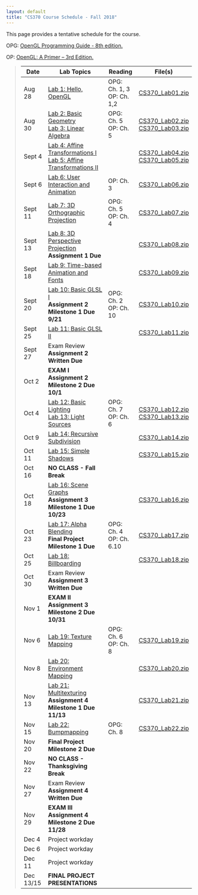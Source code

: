 ```yaml
---
layout: default
title: "CS370 Course Schedule - Fall 2018"
---
```


This page provides a tentative schedule for the course.

OPG: [OpenGL Programming Guide - 8th edition.](http://www.pearsonhighered.com/educator/product/OpenGL-Programming-Guide-The-Official-Guide-to-Learning-OpenGL-Version-43/9780321773036.page)

OP: [OpenGL: A Primer – 3rd Edition.](http://www.pearsonhighered.com/educator/product/OpenGL-A-Primer/9780321398116.page)


>  Date    | Lab Topics | Reading | File(s) |
> -------- | ---------- | ------- | ------- |
> Aug 28   | [Lab 1: Hello, OpenGL](../labs/lab01.html) | OPG: Ch. 1, 3 <br /> OP: Ch. 1,2 | [CS370_Lab01.zip](../labs/src/CS370_Lab01.zip)
> Aug 30   | [Lab 2: Basic Geometry](../labs/lab02.html) <br /> [Lab 3: Linear Algebra](../labs/lab03.html)| OPG: Ch. 5 <br /> OP: Ch. 5 | [CS370_Lab02.zip](../labs/src/CS370_Lab02.zip) <br /> [CS370_Lab03.zip](../labs/src/CS370_Lab03.zip)
> Sept 4   | [Lab 4: Affine Transformations I](../labs/lab04.html) <br /> [Lab 5: Affine Transformations II](../labs/lab05.html)|   | [CS370_Lab04.zip](../labs/src/CS370_Lab04.zip) <br /> [CS370_Lab05.zip](../labs/src/CS370_Lab05.zip)
> Sept 6   | [Lab 6: User Interaction and Animation](../labs/lab06.html) | OP: Ch. 3 | [CS370_Lab06.zip](../labs/src/CS370_Lab06.zip)
> Sept 11  | [Lab 7: 3D Orthographic Projection](../labs/lab07.html) | OPG: Ch. 5 <br /> OP: Ch. 4 | [CS370_Lab07.zip](../labs/src/CS370_Lab07.zip) 
> Sept 13  | [Lab 8: 3D Perspective Projection](../labs/lab08.html) <br /> **Assignment 1 Due** |  | [CS370_Lab08.zip](../labs/src/CS370_Lab08.zip)
> Sept 18  | [Lab 9: Time-based Animation and Fonts](../labs/lab09.html) |  | [CS370_Lab09.zip](../labs/src/CS370_Lab09.zip)
> Sept 20  | [Lab 10: Basic GLSL I](../labs/lab10.html) <br /> **Assignment 2 Milestone 1 Due 9/21** | OPG: Ch. 2 <br /> OP: Ch. 10 | [CS370_Lab10.zip](../labs/src/CS370_Lab10.zip)
> Sept 25  | [Lab 11: Basic GLSL II](../labs/lab11.html)  |  | [CS370_Lab11.zip](../labs/src/CS370_Lab11.zip)
> Sept 27  | Exam Review **Assignment 2 Written Due** | |
> Oct 2    | **EXAM I** <br /> **Assignment 2 Milestone 2 Due 10/1** | |
> Oct 4    | [Lab 12: Basic Lighting](../labs/lab12.html) <br /> [Lab 13: Light Sources](../labs/lab13.html) | OPG: Ch. 7 <br /> OP: Ch. 6 | [CS370_Lab12.zip](../labs/src/CS370_Lab12.zip) <br /> [CS370_Lab13.zip](../labs/src/CS370_Lab13.zip)
> Oct 9   | [Lab 14: Recursive Subdivision](../labs/lab14.html) |  | [CS370_Lab14.zip](../labs/src/CS370_Lab14.zip)
> Oct 11   | [Lab 15: Simple Shadows](../labs/lab15.html)  |  | [CS370_Lab15.zip](../labs/src/CS370_Lab15.zip)
> Oct 16   | **NO CLASS - Fall Break** | |
> Oct 18   | [Lab 16: Scene Graphs](../labs/lab16.html) <br /> **Assignment 3 Milestone 1 Due 10/23** |  | [CS370_Lab16.zip](../labs/src/CS370_Lab16.zip)
> Oct 23   | [Lab 17: Alpha Blending](../labs/lab17.html) <br /> **Final Project Milestone 1 Due** | OPG: Ch. 4 <br /> OP: Ch. 6.10 | [CS370_Lab17.zip](../labs/src/CS370_Lab17.zip)
> Oct 25   | [Lab 18: Billboarding](../labs/lab18.html) |  | [CS370_Lab18.zip](../labs/src/CS370_Lab18.zip)
> Oct 30   | Exam Review <br /> **Assignment 3 Written Due** |  | 
> Nov 1    | **EXAM II** <br /> **Assignment 3 Milestone 2 Due 10/31** | |
> Nov 6    | [Lab 19: Texture Mapping](../labs/lab19.html) | OPG: Ch. 6 <br /> OP: Ch. 8 | [CS370_Lab19.zip](../labs/src/CS370_Lab19.zip)
> Nov 8    | [Lab 20: Environment Mapping](../labs/lab20.html) |  | [CS370_Lab20.zip](../labs/src/CS370_Lab20.zip)
> Nov 13   | [Lab 21: Multitexturing](../labs/lab21.html) <br /> **Assignment 4 Milestone 1 Due 11/13** |  | [CS370_Lab21.zip](../labs/src/CS370_Lab21.zip)
> Nov 15   | [Lab 22: Bumpmapping](../labs/lab22.html) | OPG: Ch. 8 | [CS370_Lab22.zip](../labs/src/CS370_Lab22.zip)
> Nov 20   | **Final Project Milestone 2 Due** |  | 
> Nov 22   | **NO CLASS - Thanksgiving Break** | |
> Nov 27   | Exam Review <br /> **Assignment 4 Written Due** |  | 
> Nov 29   | **EXAM III** <br /> **Assignment 4 Milestone 2 Due 11/28** | |
> Dec 4    | Project workday | |
> Dec 6    | Project workday | |
> Dec 11   | Project workday | |
> Dec 13/15| **FINAL PROJECT PRESENTATIONS** | |


<!--
> Sept 19  | [Lab 9: Time-based Animation and Fonts](../labs/lab09.html) |  | [CS370_Lab09.zip](../labs/src/CS370_Lab09.zip)
> Sept 21  | [Lab 10: Basic GLSL I](../labs/lab10.html) | OPG: Ch. 2 <br /> OP: Ch. 10 | [CS370_Lab10.zip](../labs/src/CS370_Lab10.zip)
> Sept 26  | [Lab 11: Basic GLSL II](../labs/lab11.html)  |  | [CS370_Lab11.zip](../labs/src/CS370_Lab11.zip)
> Sept 28  | Exam Review **Assignment 2 Written Due** | |
> Oct 3    | **EXAM I** <br /> **Assignment 2 Program Due 10/2** | |
> Oct 5    | [Lab 12: Basic Lighting](../labs/lab12.html) <br /> [Lab 13: Light Sources](../labs/lab13.html) | OPG: Ch. 7 <br /> OP: Ch. 6 | [CS370_Lab12.zip](../labs/src/CS370_Lab12.zip) <br /> [CS370_Lab13.zip](../labs/src/CS370_Lab13.zip)
> Oct 10   | [Lab 14: Recursive Subdivision](../labs/lab14.html) |  | [CS370_Lab14.zip](../labs/src/CS370_Lab14.zip)
> Oct 12   | [Lab 15: Simple Shadows](../labs/lab15.html)  |  | [CS370_Lab15.zip](../labs/src/CS370_Lab15.zip)
> Oct 17   | **NO CLASS - Fall Break** | |
> Oct 19   | [Lab 16: Scene Graphs](../labs/lab16.html) <br /> **Milestone 1 Due** |  | [CS370_Lab16.zip](../labs/src/CS370_Lab16.zip)
> Oct 24   | [Lab 17: Alpha Blending](../labs/lab17.html) | OPG: Ch. 4 <br /> OP: Ch. 6.10 | [CS370_Lab17.zip](../labs/src/CS370_Lab17.zip)
> Oct 26   | [Lab 18: Billboarding](../labs/lab18.html) |  | [CS370_Lab18.zip](../labs/src/CS370_Lab18.zip)
> Oct 31   | Exam Review <br /> **Assignment 3 Due** |  | 
> Nov 2    | **EXAM II** | |
> Nov 7    | [Lab 19: Texture Mapping](../labs/lab19.html) | OPG: Ch. 6 <br /> OP: Ch. 8 | [CS370_Lab19.zip](../labs/src/CS370_Lab19.zip)
> Nov 9    | [Lab 20: Environment Mapping](../labs/lab20.html) |  | [CS370_Lab20.zip](../labs/src/CS370_Lab20.zip)
> Nov 14   | [Lab 21: Multitexturing](../labs/lab21.html) |  | [CS370_Lab21.zip](../labs/src/CS370_Lab21.zip)
> Nov 16   | [Lab 22: Bumpmapping](../labs/lab22.html) | OPG: Ch. 8 | [CS370_Lab22.zip](../labs/src/CS370_Lab22.zip)
> Nov 21   | [Lab Mobile: OpenGL-ES on Android](../labs/labmobile.html) <br /> **Milestone 2 Due** |  | 
> Nov 23   | **NO CLASS - Thanksgiving Break** | |
> Nov 28   | Exam Review  |  | 
> Nov 30   | **EXAM III** <br /> **Assignment 4 Due** | |
> Dec 5    | Project workday | |
> Dec 7    | Project workday | |
> Dec 12   | Project workday | |
> Dec 14/16| **FINAL PROJECT PRESENTATIONS** | |
-->


















